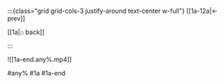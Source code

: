 :::{class="grid grid-cols-3 justify-around text-center w-full"}
[[1a-12a|← prev]]

[[1a|⌂ back]]

<span/>

:::

![[1a-end.any%.mp4]]

#any% #1a #1a-end